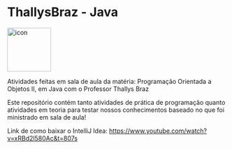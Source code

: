 # ThallysBraz - Java

<div style="display: flex; align-items: flex-start;"><img src="https://techstack-generator.vercel.app/java-icon.svg" alt="icon" align="left" width="100" /></div>

Atividades feitas em sala de aula da matéria: Programação Orientada a Objetos II, em Java com o Professor Thallys Braz

Este repositório contém tanto atividades de prática de programação quanto atividades em teoria para testar nossos conhecimentos baseado no que foi ministrado em sala de aula!

Link de como baixar o IntelliJ Idea: https://www.youtube.com/watch?v=xRBd2l580Ac&t=807s
